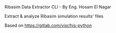 Ribasim Data Extractor CLI - By Eng. Hosam El Nagar

Extract & analyze Ribasim simulation results' files


Based on https://gitlab.com/visr/his-python
